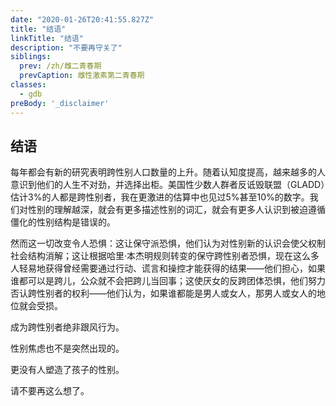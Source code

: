 ```yaml
---
date: "2020-01-26T20:41:55.827Z"
title: "结语"
linkTitle: "结语"
description: "不要再守关了"
siblings:
  prev: /zh/雌二青春期
  prevCaption: 雌性激素第二青春期
classes:
  - gdb
preBody: '_disclaimer'
---
```


## 结语

每年都会有新的研究表明跨性别人口数量的上升。随着认知度提高，越来越多的人意识到他们的人生不对劲，并选择出柜。美国性少数人群者反诋毁联盟（GLADD）估计3%的人都是跨性别者，我在更激进的估算中也见过5%甚至10%的数字。我们对性别的理解越深，就会有更多描述性别的词汇，就会有更多人认识到被迫遵循僵化的性别结构是错误的。

然而这一切改变令人恐惧：这让保守派恐惧，他们认为对性别新的认识会使父权制社会结构消解；这让根据哈里·本杰明规则转变的保守跨性别者恐惧，现在这么多人轻易地获得曾经需要通过行动、谎言和操控才能获得的结果——他们担心，如果谁都可以是跨儿，公众就不会把跨儿当回事；这使厌女的反跨团体恐惧，他们努力否认跨性别者的权利——他们认为，如果谁都能是男人或女人，那男人或女人的地位就会受损。

成为跨性别者绝非跟风行为。

性别焦虑也不是突然出现的。

更没有人塑造了孩子的性别。

请不要再这么想了。
